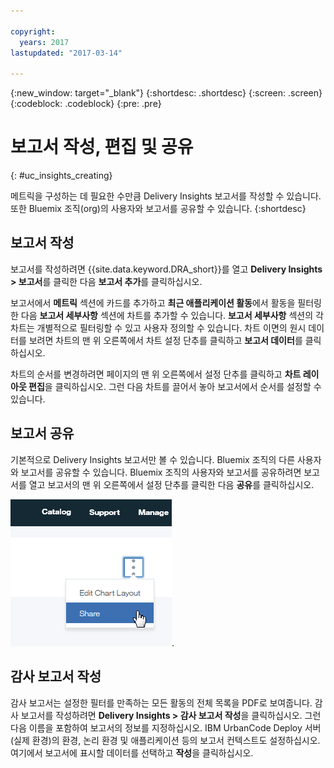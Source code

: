 ```yaml
---

copyright:
  years: 2017
lastupdated: "2017-03-14"

---
```


{:new_window: target="_blank"}
{:shortdesc: .shortdesc}
{:screen: .screen}
{:codeblock: .codeblock}
{:pre: .pre}

# 보고서 작성, 편집 및 공유
{: #uc_insights_creating}

메트릭을 구성하는 데 필요한 수만큼 Delivery Insights 보고서를 작성할 수 있습니다. 또한 Bluemix 조직(org)의 사용자와 보고서를 공유할 수 있습니다.
{:shortdesc}

## 보고서 작성

보고서를 작성하려면 {{site.data.keyword.DRA_short}}를 열고 **Delivery Insights > 보고서**를 클릭한 다음 **보고서 추가**를 클릭하십시오. 

보고서에서 **메트릭** 섹션에 카드를 추가하고 **최근 애플리케이션 활동**에서 활동을 필터링한 다음 **보고서 세부사항** 섹션에 차트를 추가할 수 있습니다. **보고서 세부사항** 섹션의 각 차트는 개별적으로 필터링할 수 있고 사용자 정의할 수 있습니다. 차트 이면의 원시 데이터를 보려면 차트의 맨 위 오른쪽에서 차트 설정 단추를 클릭하고 **보고서 데이터**를 클릭하십시오.

차트의 순서를 변경하려면 페이지의 맨 위 오른쪽에서 설정 단추를 클릭하고 **차트 레이아웃 편집**을 클릭하십시오. 그런 다음 차트를 끌어서 놓아 보고서에서 순서를 설정할 수 있습니다.

## 보고서 공유
기본적으로 Delivery Insights 보고서만 볼 수 있습니다. Bluemix 조직의 다른 사용자와 보고서를 공유할 수 있습니다. Bluemix 조직의 사용자와 보고서를 공유하려면 보고서를 열고 보고서의 맨 위 오른쪽에서 설정 단추를 클릭한 다음 **공유**를 클릭하십시오.  

![보고서 공유](images/uc_insights_sharing.gif).

## 감사 보고서 작성

감사 보고서는 설정한 필터를 만족하는 모든 활동의 전체 목록을 PDF로 보여줍니다. 감사 보고서를 작성하려면 **Delivery Insights > 감사 보고서 작성**을 클릭하십시오. 그런 다음 이름을 포함하여 보고서의 정보를 지정하십시오. IBM UrbanCode Deploy 서버(실제 환경)의 환경, 논리 환경 및 애플리케이션 등의 보고서 컨텍스트도 설정하십시오. 여기에서 보고서에 표시할 데이터를 선택하고 **작성**을 클릭하십시오. 
